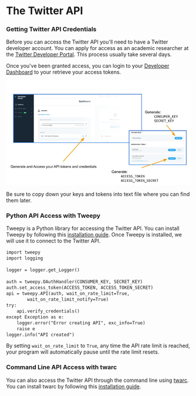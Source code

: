 # The Twitter API

### Getting Twitter API Credentials

Before you can access the Twitter API you'll need to have a Twitter developer account.  You can apply for access as an academic researcher at the [Twitter Developer Portal](https://developer.twitter.com/en/solutions/academic-research/products-for-researchers).  This process usually take several days.

Once you've been granted access, you can login to your [Developer Dashboard](https://developer.twitter.com/en/portal/dashboard) to your retrieve your access tokens. 

![tokens.jpg](assets/img/tokens.jpg)

Be sure to copy down your keys and tokens into text file where you can find them later. 

### Python API Access with Tweepy

Tweepy is a Python library for accessing the Twitter API.  You can install Tweepy by following this [installation guide](https://docs.tweepy.org/en/latest/install.html).  Once Tweepy is installed, we will use it to connect to the Twitter API.

```
import tweepy 
import logging 

logger = logger.get_Logger()

auth = tweepy.OAuthHandler(CONSUMER_KEY, SECRET_KEY)
auth.set_access_token(ACCESS_TOKEN, ACCESS_TOKEN_SECRET)
api = tweepy.API(auth, wait_on_rate_limit=True, 
        wait_on_rate_limit_notify=True)
try:
    api.verify_credentials()
except Exception as e:
    logger.error("Error creating API", exc_info=True)
    raise e
logger.info("API created")
```
By setting `wait_on_rate_limit` to `True`, any time the API rate limit is reached, your program will automatically pause until the rate limit resets.

### Command Line API Access with twarc

You can also access the Twitter API through the command line using [twarc](https://github.com/DocNow/twarc).  You can install twarc by following this [installation guide](https://twarc-project.readthedocs.io/en/latest/).  
